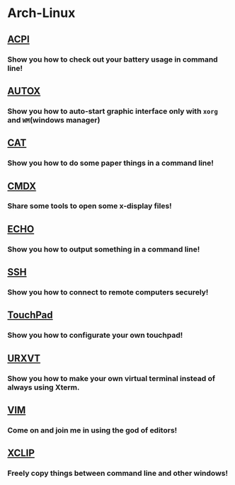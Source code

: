 # Arch-Linux
## [ACPI](https://github.com/Qsirman/Arch-Linux/blob/master/acpi.md)
### Show you how to check out your battery usage in command line!

## [AUTOX](https://github.com/Qsirman/Arch-Linux/blob/master/autox.md)
### Show you how to auto-start graphic interface only with `xorg` and `WM`(windows manager)

## [CAT](https://github.com/Qsirman/Arch-Linux/blob/master/cat.md)
### Show you how to do some paper things in a command line!

## [CMDX](https://github.com/Qsirman/Arch-Linux/blob/master/cmdx.md)
### Share some tools to open some x-display files!

## [ECHO](https://github.com/Qsirman/Arch-Linux/blob/master/echo.md)
### Show you how to output something in a command line!

## [SSH](https://github.com/Qsirman/Arch-Linux/blob/master/ssh.md)
### Show you how to connect to remote computers securely!

## [TouchPad](https://github.com/Qsirman/Arch-Linux/blob/master/touchpad.md) 
### Show you how to configurate your own touchpad!

## [URXVT](https://github.com/Qsirman/Arch-Linux/blob/master/urxvt.md)
### Show you how to make your own virtual terminal instead of always using Xterm.

## [VIM](https://github.com/Qsirman/Arch-Linux/blob/master/vim.md)
### Come on and join me in using the god of editors!

## [XCLIP](https://github.com/Qsirman/Arch-Linux/blob/master/xclip.md)
### Freely copy things between command line and other windows!

